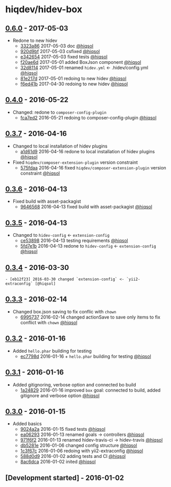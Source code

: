 # hiqdev/hidev-box

## [0.6.0] - 2017-05-03

- Redone to new hidev
    - [3323a86] 2017-05-03 doc [@hiqsol]
    - [920d9bf] 2017-05-03 csfixed [@hiqsol]
    - [e342654] 2017-05-03 fixed tests [@hiqsol]
    - [f20ae6d] 2017-05-01 added BoxJson component [@hiqsol]
    - [32d8114] 2017-05-01 renamed `hidev.yml` <- .hidev/config.yml [@hiqsol]
    - [81e217d] 2017-05-01 redoing to new hidev [@hiqsol]
    - [f6ed41b] 2017-04-30 redoing to new hidev [@hiqsol]

## [0.4.0] - 2016-05-22

- Changed: redone to `composer-config-plugin`
    - [fca7ed2] 2016-05-21 redoing to composer-config-plugin [@hiqsol]

## [0.3.7] - 2016-04-16

- Changed to local installation of hidev plugins
    - [a1d61d9] 2016-04-16 redone to local installation of hidev plugins [@hiqsol]
- Fixed `hiqdev/composer-extension-plugin` version constraint
    - [575fdaa] 2016-04-16 fixed `hiqdev/composer-extension-plugin` version constraint [@hiqsol]

## [0.3.6] - 2016-04-13

- Fixed build with asset-packagist
    - [9646568] 2016-04-13 fixed build with asset-packagist [@hiqsol]

## [0.3.5] - 2016-04-13

- Changed to `hidev-config` <- `extension-config`
    - [ce53898] 2016-04-13 testing requirements [@hiqsol]
    - [5fd7e1b] 2016-04-13 redone to `hidev-config` <- `extension-config` [@hiqsol]

## [0.3.4] - 2016-03-30

    - [eb12f23] 2016-03-30 changed `extension-config` <- `yii2-extraconfig` [@hiqsol]

## [0.3.3] - 2016-02-14

- Changed box.json saving to fix conflic with `chown`
    - [6995737] 2016-02-14 changed actionSave to save only items to fix conflict with `chown` [@hiqsol]

## [0.3.2] - 2016-01-16

- Added `hello.phar` building for testing
    - [ec7798d] 2016-01-16 + `hello.phar` building for testing [@hiqsol]

## [0.3.1] - 2016-01-16

- Added gitignoring, verbose option and connected bo build
    - [1a24829] 2016-01-16 improved `box` goal: connected to build, added gitignore and verbose option [@hiqsol]

## [0.3.0] - 2016-01-15

- Added basics
    - [9024a2a] 2016-01-15 fixed tests [@hiqsol]
    - [ea06293] 2016-01-13 renamed goals -> controllers [@hiqsol]
    - [971f6f2] 2016-01-13 renamed hidev-travis-ci -> hidev-travis [@hiqsol]
    - [db5281e] 2016-01-06 changed config structure [@hiqsol]
    - [1c3f67c] 2016-01-06 redoing with yii2-extraconfig [@hiqsol]
    - [588d0d9] 2016-01-02 adding tests and CI [@hiqsol]
    - [8ac6dca] 2016-01-02 inited [@hiqsol]

## [Development started] - 2016-01-02

[@hiqsol]: https://github.com/hiqsol
[sol@hiqdev.com]: https://github.com/hiqsol
[@SilverFire]: https://github.com/SilverFire
[d.naumenko.a@gmail.com]: https://github.com/SilverFire
[@tafid]: https://github.com/tafid
[andreyklochok@gmail.com]: https://github.com/tafid
[@BladeRoot]: https://github.com/BladeRoot
[bladeroot@gmail.com]: https://github.com/BladeRoot
[fca7ed2]: https://github.com/hiqdev/hidev-box/commit/fca7ed2
[a1d61d9]: https://github.com/hiqdev/hidev-box/commit/a1d61d9
[575fdaa]: https://github.com/hiqdev/hidev-box/commit/575fdaa
[9646568]: https://github.com/hiqdev/hidev-box/commit/9646568
[ce53898]: https://github.com/hiqdev/hidev-box/commit/ce53898
[5fd7e1b]: https://github.com/hiqdev/hidev-box/commit/5fd7e1b
[eb12f23]: https://github.com/hiqdev/hidev-box/commit/eb12f23
[6995737]: https://github.com/hiqdev/hidev-box/commit/6995737
[ec7798d]: https://github.com/hiqdev/hidev-box/commit/ec7798d
[1a24829]: https://github.com/hiqdev/hidev-box/commit/1a24829
[9024a2a]: https://github.com/hiqdev/hidev-box/commit/9024a2a
[ea06293]: https://github.com/hiqdev/hidev-box/commit/ea06293
[971f6f2]: https://github.com/hiqdev/hidev-box/commit/971f6f2
[db5281e]: https://github.com/hiqdev/hidev-box/commit/db5281e
[1c3f67c]: https://github.com/hiqdev/hidev-box/commit/1c3f67c
[588d0d9]: https://github.com/hiqdev/hidev-box/commit/588d0d9
[8ac6dca]: https://github.com/hiqdev/hidev-box/commit/8ac6dca
[f6ed41b]: https://github.com/hiqdev/hidev-box/commit/f6ed41b
[Under development]: https://github.com/hiqdev/hidev-box/compare/0.4.0...HEAD
[0.4.0]: https://github.com/hiqdev/hidev-box/compare/0.3.7...0.4.0
[0.3.7]: https://github.com/hiqdev/hidev-box/compare/0.3.6...0.3.7
[0.3.6]: https://github.com/hiqdev/hidev-box/compare/0.3.5...0.3.6
[0.3.5]: https://github.com/hiqdev/hidev-box/compare/0.3.4...0.3.5
[0.3.4]: https://github.com/hiqdev/hidev-box/compare/0.3.3...0.3.4
[0.3.3]: https://github.com/hiqdev/hidev-box/compare/0.3.2...0.3.3
[0.3.2]: https://github.com/hiqdev/hidev-box/compare/0.3.1...0.3.2
[0.3.1]: https://github.com/hiqdev/hidev-box/compare/0.3.0...0.3.1
[0.3.0]: https://github.com/hiqdev/hidev-box/releases/tag/0.3.0
[3323a86]: https://github.com/hiqdev/hidev-box/commit/3323a86
[920d9bf]: https://github.com/hiqdev/hidev-box/commit/920d9bf
[e342654]: https://github.com/hiqdev/hidev-box/commit/e342654
[f20ae6d]: https://github.com/hiqdev/hidev-box/commit/f20ae6d
[32d8114]: https://github.com/hiqdev/hidev-box/commit/32d8114
[81e217d]: https://github.com/hiqdev/hidev-box/commit/81e217d
[0.6.0]: https://github.com/hiqdev/hidev-box/compare/0.4.0...0.6.0

